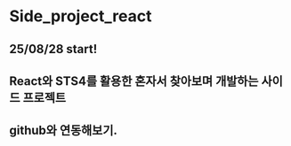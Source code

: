 # Side_project_react
## 25/08/28 start!
## React와 STS4를 활용한 혼자서 찾아보며 개발하는 사이드 프로젝트
## github와 연동해보기.
